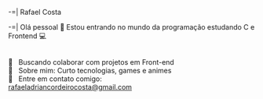 -=| Rafael Costa


-=| Olá pessoal 👋
Estou entrando no mundo da programação estudando C e Frontend :computer:


 <br/> :purple_heart: &nbsp; Buscando colaborar com projetos em Front-end
 <br/> 💬  &nbsp; Sobre mim: Curto tecnologias, games e animes
 <br/> :email: &nbsp; Entre em contato comigo: 
 <br/> rafaeladriancordeirocosta@gmail.com
